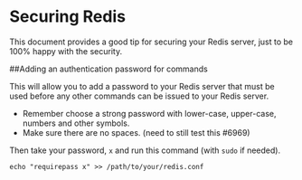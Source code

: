 Securing Redis
==============

This document provides a good tip for securing your Redis server, just to be 100% happy with the security.

##Adding an authentication password for commands

This will allow you to add a password to your Redis server that must be used before any other commands can be issued to your Redis server.

* Remember choose a strong password with lower-case, upper-case, numbers and other symbols.
* Make sure there are no spaces. (need to still test this #6969)

Then take your password, `x` and run this command (with `sudo` if needed).

    echo "requirepass x" >> /path/to/your/redis.conf
